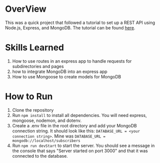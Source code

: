 # OverView
This was a quick project that followed a tutorial to set up a REST API using Node.js, Express, and MongoDB. The tutorial can be found [here](https://www.youtube.com/watch?v=fgTGADljAeg).

# Skills Learned
1. How to use routes in an express app to handle requests for subdirectories and pages
2. how to integrate MongoDB into an express app
3. How to use Mongoose to create models for MongoDB

# How to Run
1. Clone the repository
2. Run `npm install` to install all dependencies. You will need express, mongoose, nodemon, and dotenv.
3. Create a .env file in the root directory and add your MongoDB connection string. It should look like this: `DATABASE_URL = <your connection string>`. Mine was `DATABASE_URL = mongodb://localhost/subscribers`
4. Run `npm run devStart` to start the server. You should see a message in the console that says "Server started on port 3000" and that it was connected to the database.